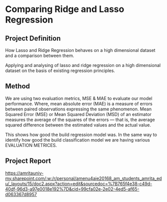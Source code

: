 # Comparing Ridge and Lasso Regression

## Project Definition

How Lasso and Ridge Regression behaves on a high dimensional dataset and a
comparison between them.​

Applying and analysing of lasso and ridge regression on a high dimensional
dataset on the basis of existing regression principles.

## Method

We are using two evaluation metrics, MSE & MAE to evaluate our model
performance. Where, mean absolute error (MAE) is a measure of errors between
paired observations expressing the same phenomenon. Mean Squared Error (MSE) or
Mean Squared Deviation (MSD) of an estimator measures the average of the squares
of the errors — that is, the average squared difference between the estimated
values and the actual value.

This shows how good the build regression model was. In the same way to identify
how good the build classification model we are having various EVALUATION
METRICES.

## Project Report

https://amritauniv-my.sharepoint.com/:w:/r/personal/amenu4aie20168_am_students_amrita_edu/_layouts/15/doc2.aspx?action=edit&sourcedoc=%7B765f4e38-c49d-40df-96d3-a97e0018e192%7D&cid=99cfa02e-2e02-4ed5-af65-d063367d8957
